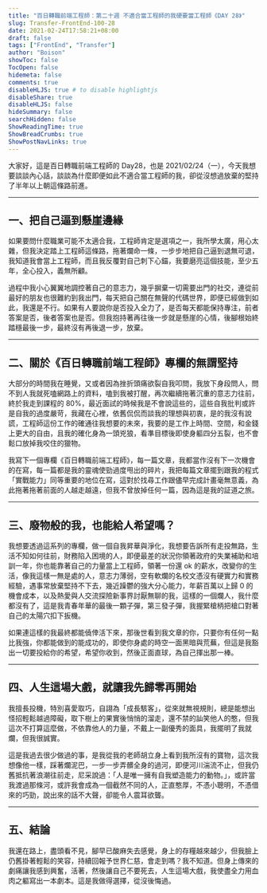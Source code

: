 ```yaml
---
title: "百日轉職前端工程師：第二十週 不適合當工程師的我硬要當工程師《DAY 28》"
slug: Transfer-FrontEnd-100-28
date: 2021-02-24T17:58:21+08:00
draft: false
tags: ["FrontEnd", "Transfer"]
author: "Boison"
showToc: false
TocOpen: false
hidemeta: false
comments: true
disableHLJS: true # to disable highlightjs
disableShare: true
disableHLJS: false
hideSummary: false
searchHidden: false
ShowReadingTime: true
ShowBreadCrumbs: true
ShowPostNavLinks: true
---
```


大家好，這是百日轉職前端工程師的 Day28，也是 2021/02/24（一），今天我想要談談內心話，談談為什麼即便如此不適合當工程師的我，卻從沒想過放棄的堅持了半年以上朝這條路前進。

---

## 一、把自己逼到懸崖邊緣

如果要問什麼職業可能不太適合我，工程師肯定是選項之一，我所學太廣，用心太雜，但我決定踏上工程師這條路，拖著爛命一條，一步步地把自己逼到退無可退，我知道我會當上工程師，而且我反覆對自己刺下心錨，我要磨亮這個技能，至少五年，全心投入，義無所顧。

過程中我小心翼翼地調控著自己的意志力，幾乎摒棄一切需要出門的社交，連從前最好的朋友也很難約到我出門，每天把自己關在無聲的代碼世界，即便已經做到如此，我還是不行。如果有人要說你是否投入全力了，是否每天都能保持專注，前者答案是否，後者答案也是否。但我抱持著再往後一步就是懸崖的心情，後腳根始終踏穩最後一步，最終沒有再後退一步，放棄。

---

## 二、關於《百日轉職前端工程師》專欄的無謂堅持

大部分的時間我在睡覺，又或者因為挫折頭痛欲裂自我叩問，我放下身段問人，問不到人我就死嗑網路上的資料，嗑到我被打醒，再次繼續拖著沉重的意志力往前，終於我走到課程的 80%，最近面試的時候我是不會說這些的，這些自我批判或許是自我的過度嚴苛，我藏在心裡，依舊侃侃而談我的理想與初衷，是的我沒有說謊，工程師這份工作的確通往我想要的未來，我要的是工作上時間、空間，和金錢上更大的自由，且我的確化身為一頭兇狼，看準目標後即使身軀四分五裂，也不會鬆口放掉我咬住的獵物。

我寫下一個專欄《百日轉職前端工程師》，每一篇文章，我都當作沒有下一次機會的在寫，每一篇都是我的靈魂使勁過度甩出的碎片，我把每篇文章擺到跟我的程式「實戰能力」同等重要的地位在寫，這對於找尋工作跟儘早完成計畫毫無意義，為此拖著拖著前面的人越走越遠，但我不曾放掉任何一篇，因為這是我的証道之旅。

---

## 三、廢物般的我，也能給人希望嗎？

我想要透過這系列的專欄，做一個自我昇華與淨化，我想要告訴所有走投無路，生活不知如何往前，財務陷入困境的人，即便最差的狀況你領著政府的失業補助和培訓一年，你也能靠著自己的力量當上工程師，領著一份還 ok 的薪水，改變你的生活，像我這樣一無是處的人，意志力薄弱，空有軟爛的名校文憑沒有硬實力和實務經驗，遇事常放棄堅持不下去，幾近躁鬱的強大分心能力，年薪百萬以上歸 0 的機會成本，以及熱愛與人交流探險新事界討厭無聊的我，這樣的一個爛人，我什麼都沒有了，這是我青春年華的最後一顆子彈，第三發子彈，我握緊槍柄把槍口對著自己的太陽穴扣下扳機。

如果連這樣的我最終都能僥倖活下來，那後世看到我文章的你，只要你有任何一點比我強，你都能做到的能成功的，即使你身處的時空一面黑暗與荒蕪，但這是我豁出一切要投給你的希望，希望你收到，然後正面直球，為自己揮出那一棒。

---

## 四、人生這場大戲，就讓我先歸零再開始

我擅長投機，特別喜愛取巧，自詡為「成長駭客」，從來就無視規則，總是能想出怪招輕鬆越過障礙，取下樹上的果實後悄悄的溜走，還不禁的訕笑他人的憨，但我這次不打算這麼做，不依靠他人的力量，不戴上一副優秀的面具，我擺明了我就爛，但我很誠實。

這是我過去很少做過的事，是我從我的老師胡立身上看到我所沒有的寶物，這次我想像他一樣，踩著爛泥巴，一步一步弄髒全身的過河，即便河川湍流不止，但我仍舊抵抗著浪潮往前走，尼采說過：「人是唯一擁有自我塑造能力的動物。」，或許當我渡過那條河，或許我會成為一個截然不同的人，正直憨厚，不憑小聰明，不憑借來的巧勁，說出來的話不大聲，卻能令人震耳欲聾。

---
## 五、結論

我還在路上，盡頭看不見，腳早已酸麻失去感覺，身上的存糧越來越少，但我臉上仍舊掛著輕鬆的笑容，持續回報予世界仁慈，會走到嗎？我不知道。但身上傳來的劇痛讓我感到興奮，活著，然後讓自己不要死去，人生這場大戲，我使盡全力用血肉之軀寫出一本劇本。這是我做得選擇，從沒後悔過。